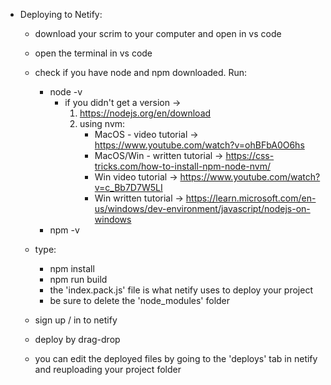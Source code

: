 - Deploying to Netify:
    * download your scrim to your computer and open in vs code
    * open the terminal in vs code
    * check if you have node and npm downloaded. Run:
        - node -v
            - if you didn't get a version →
                1. https://nodejs.org/en/download
                2. using nvm:
                    - MacOS - video tutorial → https://www.youtube.com/watch?v=ohBFbA0O6hs
                    - MacOS/Win - written tutorial → https://css-tricks.com/how-to-install-npm-node-nvm/
                    - Win video tutorial → https://www.youtube.com/watch?v=c_Bb7D7W5LI
                    - Win written tutorial → https://learn.microsoft.com/en-us/windows/dev-environment/javascript/nodejs-on-windows
        - npm -v

    * type:
        - npm install
        - npm run build
        - the 'index.pack.js' file is what netify uses to deploy your project
        - be sure to delete the 'node_modules' folder
    * sign up / in to netify
    * deploy by drag-drop
    * you can edit the deployed files by going to the 'deploys' tab in netify and reuploading your project folder